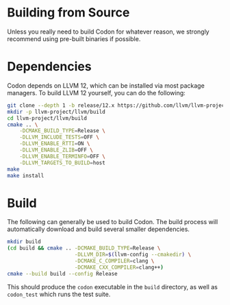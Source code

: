 Building from Source
====================

Unless you really need to build Codon for whatever reason, we strongly
recommend using pre-built binaries if possible.

# Dependencies

Codon depends on LLVM 12, which can be installed via most package
managers. To build LLVM 12 yourself, you can do the following:

``` bash
git clone --depth 1 -b release/12.x https://github.com/llvm/llvm-project
mkdir -p llvm-project/llvm/build
cd llvm-project/llvm/build
cmake .. \
    -DCMAKE_BUILD_TYPE=Release \
    -DLLVM_INCLUDE_TESTS=OFF \
    -DLLVM_ENABLE_RTTI=ON \
    -DLLVM_ENABLE_ZLIB=OFF \
    -DLLVM_ENABLE_TERMINFO=OFF \
    -DLLVM_TARGETS_TO_BUILD=host
make
make install
```

# Build

The following can generally be used to build Codon. The build process
will automatically download and build several smaller dependencies.

``` bash
mkdir build
(cd build && cmake .. -DCMAKE_BUILD_TYPE=Release \
                      -DLLVM_DIR=$(llvm-config --cmakedir) \
                      -DCMAKE_C_COMPILER=clang \
                      -DCMAKE_CXX_COMPILER=clang++)
cmake --build build --config Release
```

This should produce the `codon` executable in the `build` directory, as
well as `codon_test` which runs the test suite.
